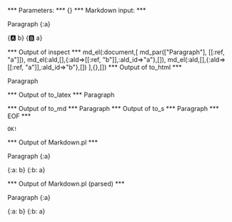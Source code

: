 
*** Parameters: ***
{}
*** Markdown input: ***

Paragraph
{:a}


{:a: b}
{:b: a}

*** Output of inspect ***
md_el(:document,[
	md_par(["Paragraph"], [[:ref, "a"]]),
	md_el(:ald,[],{:ald=>[[:ref, "b"]],:ald_id=>"a"},[]),
	md_el(:ald,[],{:ald=>[[:ref, "a"]],:ald_id=>"b"},[])
],{},[])
*** Output of to_html ***

<p>Paragraph</p>

*** Output of to_latex ***
Paragraph


*** Output of to_md ***
Paragraph
*** Output of to_s ***
Paragraph
*** EOF ***



	OK!



*** Output of Markdown.pl ***
<p>Paragraph
{:a}</p>

<p>{:a: b}
{:b: a}</p>

*** Output of Markdown.pl (parsed) ***
<p>Paragraph
{:a}</p
   ><p>{:a: b}
{:b: a}</p
 >